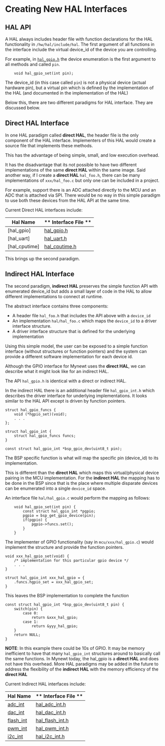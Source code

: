 
# Creating New HAL Interfaces

## HAL API

A HAL always includes header file with function declarations 
for the HAL functionality in `/hw/hal/include/hal`.
The first argument of all functions in the interface include the virtual 
device_id of the device you are controlling.  

For example, in [`hal_gpio.h`](https://github.com/apache/incubator-mynewt-larva/blob/master/hw/hal/include/hal/hal_gpio.h) 
the device enumeration is the first argument to all methods and called `pin`.

```no-highlight
    void hal_gpio_set(int pin);
```

The device_id (in this case called `pin`) is not a physical device 
(actual hardware pin), but a virtual pin which is defined by the 
implementation of the HAL (and documented in the implementation of the HAL)

Below this, there are two different paradigms for HAL interface.  They are 
discussed below.


## Direct HAL Interface

In one HAL paradigm called **direct HAL**, the header file is the only component 
of the HAL interface.   Implementers of this HAL would create a source file
that implements these methods.  

This has the advantage of being simple, small, and low execution overhead.

It has the disadvantage that its not possible to have two different implementations
of the same **direct HAL** within the same image. Said another way, if I create
a **direct HAL** `hal_foo.h`, there can be many implementations of 
`xxx/hal_foo.c` but only one can be included in a project.  

For example, support there is an ADC attached directly to the MCU and an ADC
that is attached via SPI.  There would be no way in this simple paradigm
to use both these devices from the HAL API at the same time.

Current Direct HAL interfaces include:

| **Hal Name** | ** Interface File ** |
|--------------|----------------------|
| [hal_gpio]   |  [hal_gpio.h](https://github.com/apache/incubator-mynewt-larva/blob/master/hw/hal/include/hal/hal_gpio.h)     |
| [hal_uart]   |  [hal_uart.h](https://github.com/apache/incubator-mynewt-larva/blob/master/hw/hal/include/hal/hal_uart.h)     |
| [hal_cputime]|  [hal_cputime.h](https://github.com/apache/incubator-mynewt-larva/blob/master/hw/hal/include/hal/hal_cputime.h)    |

This brings up the second paradigm.

## Indirect HAL Interface

The second paradigm, **indirect HAL**  preserves the simple function 
API with enumerated device_id but adds a small layer of code in the 
HAL to allow different implementations to connect at runtime.

The abstract interface contains three components:

* A header file `hal_foo.h` that includes the API above with a `device_id`
*  An implementation `hal/hal_foo.c` which maps the `device_id` to 
a driver interface structure.  
*  A driver interface structure that is defined for the underlying implementation

Using this simple model, the user can be exposed to a simple function 
interface (without structures or function pointers) and the system can provide
a different software implementation for each device id.

Although the GPIO interface for Mynewt uses the **direct HAL**, we can describe
what it might look like for an indirect HAL.  

The API `hal_gpio.h` is identical with a direct or indirect HAL.

In the indirect HAL there is an additional header file `hal_gpio_int.h`
 which describes the driver interface for underlying implementations.  It 
looks similar to the HAL API except is driven by function pointers.

```no-highlight
struct hal_gpio_funcs {
    void (*hgpio_set)(void);
    . . .
};

struct hal_gpio_int {
    struct hal_gpio_funcs funcs;
}

const struct hal_gpio_int *bsp_gpio_dev(uint8_t pin);
```
The BSP specific function is what will map the specific pin (device_id) 
to its implementation.

This is different than the **direct HAL** which maps this virtual/physical 
device pairing in the MCU implementation.  For the **indirect HAL** the 
mapping has to be done in the BSP since that is the place where multiple 
disparate devices can be enumerated into a single `device_id` space.

An interface file `hal/hal_gpio.c` would perform the mapping as 
follows:

```no-highlight
    void hal_gpio_set(int pin) {
        const struct hal_gpio_int *pgpio;
        pgpio = bsp_get_gpio_device(pin);
        if(pgpio) {
            pgpio->funcs.set();
        }
    }
```

The implementer of GPIO functionality (say in `mcu/xxx/hal_gpio.c`) would 
implement the structure and provide the function pointers.

```no-highlight
void xxx_hal_gpio_set(void) {
    /* implementation for this particular gpio device */
    . . .
}

struct hal_gpio_int xxx_hal_gpio = {
    .funcs.hgpio_set = xxx_hal_gpio_set;
}
```

This leaves the BSP implementation to complete the function 

```no-highlight
const struct hal_gpio_int *bsp_gpio_dev(uint8_t pin) {
    switch(pin) {
        case 0:
            return &xxx_hal_gpio;
        case 1:
            return &yyy_hal_gpio;
    }
    return NULL;
}
```

**NOTE**: In this example there could be 10s of GPIO. It may be memory inefficient
to have that many `hal_gpio_int` structures around to basically call the 
same functions.  In Mynewt today, the hal_gpio is a **direct HAL** and does 
not have this overhead. More HAL paradigms may be added in the future to address 
the flexibility of the **indirect HAL** with the memory efficiency of the **direct HAL**

Current Indirect HAL interfaces include:

| **Hal Name** | ** Interface File ** |
|--------------|----------------------|
| [adc_int](hal_adc/hal_adc_int.md)    |  [hal_adc_int.h](https://github.com/apache/incubator-mynewt-larva/blob/master/hw/hal/include/hal/hal_adc_int.h)    
| [dac_int](hal_dac/hal_dac_int.md)    |  [hal_dac_int.h](https://github.com/apache/incubator-mynewt-larva/blob/master/hw/hal/include/hal/hal_dac_int.h)
| [flash_int](hal_flash/hal_flash_int.md)    |  [hal_flash_int.h](https://github.com/apache/incubator-mynewt-larva/blob/master/hw/hal/include/hal/hal_flash_int.h) 
| [pwm_int](hal_pwm/hal_pwm_int.md)    |  [hal_pwm_int.h](https://github.com/apache/incubator-mynewt-larva/blob/master/hw/hal/include/hal/hal_pwm_int.h)  
| [i2c_int](hal_i2c/hal_i2c_int.md)    |  [hal_i2c_int.h](https://github.com/apache/incubator-mynewt-larva/blob/master/hw/hal/include/hal/hal_i2c_int.h)    | [spi_int](hal_spi/hal_spi_int.md)    |  [hal_spi_int.h](https://github.com/apache/incubator-mynewt-larva/blob/master/hw/hal/include/hal/hal_spi_int.h)    